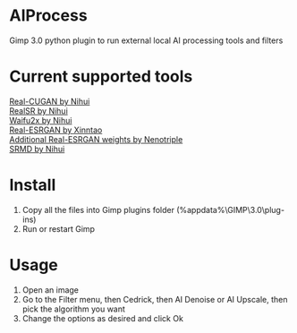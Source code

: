 # AIProcess
Gimp 3.0 python plugin to run external local AI processing tools and filters

# Current supported tools
[Real-CUGAN by Nihui](https://github.com/nihui/realcugan-ncnn-vulkan)  
[RealSR by Nihui](https://github.com/nihui/realsr-ncnn-vulkan)  
[Waifu2x by Nihui](https://github.com/nihui/waifu2x-ncnn-vulkan)  
[Real-ESRGAN by Xinntao](https://github.com/xinntao/Real-ESRGAN-ncnn-vulkan)  
[Additional Real-ESRGAN weights by Nenotriple](https://github.com/Nenotriple/gimp_upscale)  
[SRMD by Nihui](https://github.com/nihui/srmd-ncnn-vulkan)  

# Install
1. Copy all the files into Gimp plugins folder (%appdata%\GIMP\3.0\plug-ins)
2. Run or restart Gimp

# Usage
1. Open an image
2. Go to the Filter menu, then Cedrick, then AI Denoise or AI Upscale, then pick the algorithm you want
3. Change the options as desired and click Ok
